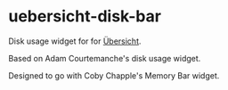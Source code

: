 # uebersicht-disk-bar

Disk usage widget for for [Übersicht](http://tracesof.net/uebersicht/).

Based on Adam Courtemanche's disk usage widget.

Designed to go with Coby Chapple's Memory Bar widget.

